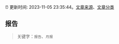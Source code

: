 :alarm_clock: 更新时间: 2023-11-05 23:35:44。[文章来源](/README.md)、[文章分类](/TAGS.md)

## 报告


> 关键字：`报告`、`月报`



